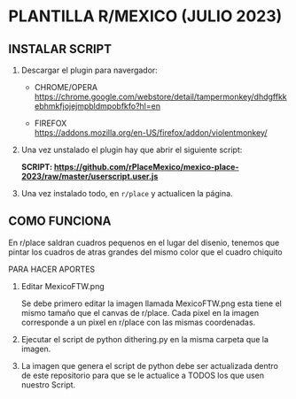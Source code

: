 # PLANTILLA R/MEXICO (JULIO 2023)

## INSTALAR SCRIPT

1. Descargar el plugin para navergador:
   - CHROME/OPERA  
     https://chrome.google.com/webstore/detail/tampermonkey/dhdgffkkebhmkfjojejmpbldmpobfkfo?hl=en

   - FIREFOX  
     https://addons.mozilla.org/en-US/firefox/addon/violentmonkey/

2. Una vez unstalado el plugin hay que abrir el siguiente script:

   **SCRIPT: https://github.com/rPlaceMexico/mexico-place-2023/raw/master/userscript.user.js**
  
3. Una vez instalado todo, en `r/place` y actualicen la página.

## COMO FUNCIONA

En r/place saldran cuadros pequenos en el lugar del disenio, tenemos que pintar los cuadros de atras grandes del mismo color que el cuadro chiquito

PARA HACER APORTES

1. Editar MexicoFTW.png

   Se debe primero editar la imagen llamada MexicoFTW.png esta tiene el mismo tamaño que el canvas de r/place.
   Cada pixel en la imagen corresponde a un pixel en r/place con las mismas coordenadas. 

2. Ejecutar el script de python dithering.py en la misma carpeta que la imagen.

3. La imagen que genera el script de python debe ser actualizada dentro de este
   repositorio para que se le actualice a TODOS los que usen nuestro Script. 


         
